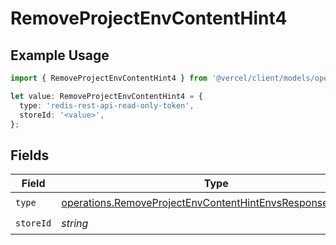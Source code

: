 # RemoveProjectEnvContentHint4

## Example Usage

```typescript
import { RemoveProjectEnvContentHint4 } from '@vercel/client/models/operations';

let value: RemoveProjectEnvContentHint4 = {
  type: 'redis-rest-api-read-only-token',
  storeId: '<value>',
};
```

## Fields

| Field     | Type                                                                                                                                   | Required           | Description |
| --------- | -------------------------------------------------------------------------------------------------------------------------------------- | ------------------ | ----------- |
| `type`    | [operations.RemoveProjectEnvContentHintEnvsResponse200Type](../../models/operations/removeprojectenvcontenthintenvsresponse200type.md) | :heavy_check_mark: | N/A         |
| `storeId` | _string_                                                                                                                               | :heavy_check_mark: | N/A         |
